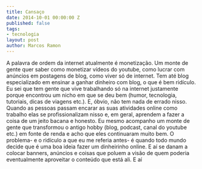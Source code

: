 ```yaml
---
title: Cansaço
date: 2014-10-01 00:00:00 Z
published: false
tags:
- tecnologia
layout: post
author: Marcos Ramon
---
```


A palavra de ordem da internet atualmente é monetização. Um monte de gente quer saber como monetizar vídeos do youtube, como lucrar com anúncios em postagens de blog, como viver só de internet. Tem até blog especializado em ensinar a ganhar dinheiro com blog, o que é bem ridículo. 
Eu sei que tem gente que vive trabalhando só na internet justamente porque encontrou um nicho em que se deu bem (humor, tecnologia, tutoriais, dicas de viagens etc.). E, óbvio, não tem nada de errado nisso. 
Quando as pessoas passam encarar as suas atividades online como trabalho elas se profissionalizam nisso e, em geral, aprendem a fazer a coisa de um jeito bacana e honesto.
Eu mesmo acompanho um monte de gente que transformou o antigo hobby (blog, podcast, canal do youtube etc.) em fonte de renda e acho que eles continuaram muito bem. 
O problema- e o ridículo a que eu me referia antes- é quando todo mundo decide que é uma boa ideia fazer um dinheirinho online. E aí se danam a colocar banners, anúncios e coisas que poluem a visão de quem poderia eventualmente aproveitar o conteúdo que está ali. E aí
